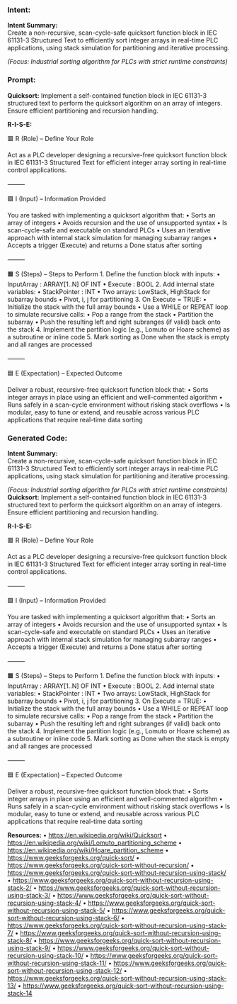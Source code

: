 ### Intent:
**Intent Summary:**  
Create a non-recursive, scan-cycle-safe quicksort function block in IEC 61131-3 Structured Text to efficiently sort integer arrays in real-time PLC applications, using stack simulation for partitioning and iterative processing.  

*(Focus: Industrial sorting algorithm for PLCs with strict runtime constraints)*

### Prompt:
**Quicksort:**
Implement a self-contained function block in IEC 61131-3 structured text to perform the quicksort algorithm on an array of integers. Ensure efficient partitioning and recursion handling.

**R-I-S-E:**

🟥 R (Role) – Define Your Role

Act as a PLC developer designing a recursive-free quicksort function block in IEC 61131-3 Structured Text for efficient integer array sorting in real-time control applications.

⸻

🟩 I (Input) – Information Provided

You are tasked with implementing a quicksort algorithm that:
	•	Sorts an array of integers
	•	Avoids recursion and the use of unsupported syntax
	•	Is scan-cycle-safe and executable on standard PLCs
	•	Uses an iterative approach with internal stack simulation for managing subarray ranges
	•	Accepts a trigger (Execute) and returns a Done status after sorting

⸻

🟧 S (Steps) – Steps to Perform
	1.	Define the function block with inputs:
	•	InputArray : ARRAY[1..N] OF INT
	•	Execute : BOOL
	2.	Add internal state variables:
	•	StackPointer : INT
	•	Two arrays: LowStack, HighStack for subarray bounds
	•	Pivot, i, j for partitioning
	3.	On Execute = TRUE:
	•	Initialize the stack with the full array bounds
	•	Use a WHILE or REPEAT loop to simulate recursive calls:
	•	Pop a range from the stack
	•	Partition the subarray
	•	Push the resulting left and right subranges (if valid) back onto the stack
	4.	Implement the partition logic (e.g., Lomuto or Hoare scheme) as a subroutine or inline code
	5.	Mark sorting as Done when the stack is empty and all ranges are processed

⸻

🟦 E (Expectation) – Expected Outcome

Deliver a robust, recursive-free quicksort function block that:
	•	Sorts integer arrays in place using an efficient and well-commented algorithm
	•	Runs safely in a scan-cycle environment without risking stack overflows
	•	Is modular, easy to tune or extend, and reusable across various PLC applications that require real-time data sorting

### Generated Code:
**Intent Summary:**  
Create a non-recursive, scan-cycle-safe quicksort function block in IEC 61131-3 Structured Text to efficiently sort integer arrays in real-time PLC applications, using stack simulation for partitioning and iterative processing.  

*(Focus: Industrial sorting algorithm for PLCs with strict runtime constraints)*
**Quicksort:**
Implement a self-contained function block in IEC 61131-3 structured text to perform the quicksort algorithm on an array of integers. Ensure efficient partitioning and recursion handling.

**R-I-S-E:**

🟥 R (Role) – Define Your Role

Act as a PLC developer designing a recursive-free quicksort function block in IEC 61131-3 Structured Text for efficient integer array sorting in real-time control applications.

⸻

🟩 I (Input) – Information Provided

You are tasked with implementing a quicksort algorithm that:
	•	Sorts an array of integers
	•	Avoids recursion and the use of unsupported syntax
	•	Is scan-cycle-safe and executable on standard PLCs
	•	Uses an iterative approach with internal stack simulation for managing subarray ranges
	•	Accepts a trigger (Execute) and returns a Done status after sorting

⸻

🟧 S (Steps) – Steps to Perform
	1.	Define the function block with inputs:
	•	InputArray : ARRAY[1..N] OF INT
	•	Execute : BOOL
	2.	Add internal state variables:
	•	StackPointer : INT
	•	Two arrays: LowStack, HighStack for subarray bounds
	•	Pivot, i, j for partitioning
	3.	On Execute = TRUE:
	•	Initialize the stack with the full array bounds
	•	Use a WHILE or REPEAT loop to simulate recursive calls:
	•	Pop a range from the stack
	•	Partition the subarray
	•	Push the resulting left and right subranges (if valid) back onto the stack
	4.	Implement the partition logic (e.g., Lomuto or Hoare scheme) as a subroutine or inline code
	5.	Mark sorting as Done when the stack is empty and all ranges are processed

⸻

🟦 E (Expectation) – Expected Outcome

Deliver a robust, recursive-free quicksort function block that:
	•	Sorts integer arrays in place using an efficient and well-commented algorithm
	•	Runs safely in a scan-cycle environment without risking stack overflows
	•	Is modular, easy to tune or extend, and reusable across various PLC applications that require real-time data sorting

**Resources:**
	•	https://en.wikipedia.org/wiki/Quicksort
	•	https://en.wikipedia.org/wiki/Lomuto_partitioning_scheme
	•	https://en.wikipedia.org/wiki/Hoare_partition_scheme
	•	https://www.geeksforgeeks.org/quick-sort/
	•	https://www.geeksforgeeks.org/quick-sort-without-recursion/
	•	https://www.geeksforgeeks.org/quick-sort-without-recursion-using-stack/
	•	https://www.geeksforgeeks.org/quick-sort-without-recursion-using-stack-2/
	•	https://www.geeksforgeeks.org/quick-sort-without-recursion-using-stack-3/
	•	https://www.geeksforgeeks.org/quick-sort-without-recursion-using-stack-4/
	•	https://www.geeksforgeeks.org/quick-sort-without-recursion-using-stack-5/
	•	https://www.geeksforgeeks.org/quick-sort-without-recursion-using-stack-6/
	•	https://www.geeksforgeeks.org/quick-sort-without-recursion-using-stack-7/
	•	https://www.geeksforgeeks.org/quick-sort-without-recursion-using-stack-8/
	•	https://www.geeksforgeeks.org/quick-sort-without-recursion-using-stack-9/
	•	https://www.geeksforgeeks.org/quick-sort-without-recursion-using-stack-10/
	•	https://www.geeksforgeeks.org/quick-sort-without-recursion-using-stack-11/
	•	https://www.geeksforgeeks.org/quick-sort-without-recursion-using-stack-12/
	•	https://www.geeksforgeeks.org/quick-sort-without-recursion-using-stack-13/
	•	https://www.geeksforgeeks.org/quick-sort-without-recursion-using-stack-14
